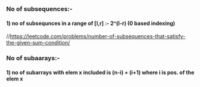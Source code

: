 ### No of subsequences:-
#### 1) no of subsequnces in a range of [l,r] :- 2^(l-r) (0 based indexing)
//https://leetcode.com/problems/number-of-subsequences-that-satisfy-the-given-sum-condition/

### No of subaarays:- 
#### 1) no of subarrays with elem x included is (n-i) + (i+1) where i is pos. of the elem x
